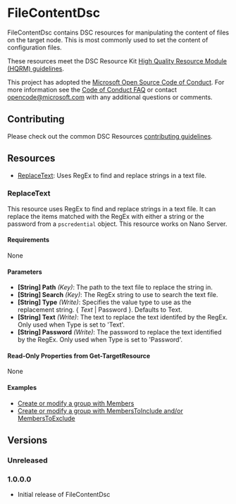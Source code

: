 # FileContentDsc

FileContentDsc contains DSC resources for manipulating the content of files on the target node.
This is most commonly used to set the content of configuration files.

These resources meet the DSC Resource Kit [High Quality Resource Module (HQRM) guidelines](https://github.com/PowerShell/DscResources/blob/master/HighQualityModuleGuidelines.md).

This project has adopted the [Microsoft Open Source Code of Conduct](https://opensource.microsoft.com/codeofconduct/).
For more information see the [Code of Conduct FAQ](https://opensource.microsoft.com/codeofconduct/faq/) or contact [opencode@microsoft.com](mailto:opencode@microsoft.com) with any additional questions or comments.

## Contributing

Please check out the common DSC Resources [contributing guidelines](https://github.com/PowerShell/DscResource.Kit/blob/master/CONTRIBUTING.md).

## Resources

* [ReplaceText](#ReplaceText): Uses RegEx to find and replace strings in a text file.

### ReplaceText

This resource uses RegEx to find and replace strings in a text file.
It can replace the items matched with the RegEx with either a string or the password from a ```pscredential``` object.
This resource works on Nano Server.

#### Requirements

None

#### Parameters

* **[String] Path** _(Key)_: The path to the text file to replace the string in.
* **[String] Search** _(Key)_: The RegEx string to use to search the text file.
* **[String] Type** _(Write)_: Specifies the value type to use as the replacement string. { *Text* | Password }. Defaults to Text.
* **[String] Text** _(Write)_: The text to replace the text identifed by the RegEx. Only used when Type is set to 'Text'.
* **[String] Password** _(Write)_: The password to replace the text identified by the RegEx. Only used when Type is set to 'Password'.

#### Read-Only Properties from Get-TargetResource

None

#### Examples

* [Create or modify a group with Members](https://github.com/PowerShell/PSDscResources/blob/master/Examples/Sample_Group_Members.ps1)
* [Create or modify a group with MembersToInclude and/or MembersToExclude](https://github.com/PowerShell/PSDscResources/blob/master/Examples/Sample_Group_Members.ps1)

## Versions

### Unreleased

### 1.0.0.0

* Initial release of FileContentDsc

